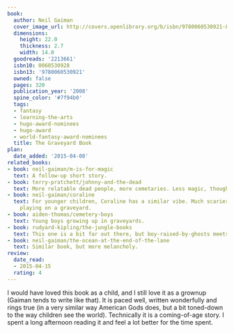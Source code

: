 ```yaml
---
book:
  author: Neil Gaiman
  cover_image_url: http://covers.openlibrary.org/b/isbn/9780060530921-L.jpg
  dimensions:
    height: 22.0
    thickness: 2.7
    width: 14.0
  goodreads: '2213661'
  isbn10: 0060530928
  isbn13: '9780060530921'
  owned: false
  pages: 320
  publication_year: '2008'
  spine_color: '#7f94b0'
  tags:
  - fantasy
  - learning-the-arts
  - hugo-award-nominees
  - hugo-award
  - world-fantasy-award-nominees
  title: The Graveyard Book
plan:
  date_added: '2015-04-08'
related_books:
- book: neil-gaiman/m-is-for-magic
  text: A follow-up short story.
- book: terry-pratchett/johnny-and-the-dead
  text: More relatable dead people, more cemetaries. Less magic, though.
- book: neil-gaiman/coraline
  text: For younger children, Coraline has a similar vibe. Much scarier despite not
    playing on a graveyard.
- book: aiden-thomas/cemetery-boys
  text: Young boys growing up in graveyards.
- book: rudyard-kipling/the-jungle-books
  text: This one is a bit far out there, but boy-raised-by-ghosts meets boy-raised-by-wolves.
- book: neil-gaiman/the-ocean-at-the-end-of-the-lane
  text: Similar book, but more melancholy.
review:
  date_read:
  - 2015-04-15
  rating: 4
---
```


I would have loved this book as a child, and I still love it as a grownup (Gaiman tends to write like that). It is paced
well, written wonderfully and rings true (in a very similar way American Gods does, but a bit toned-down to the way
children see the world). Technically it is a coming-of-age story. I spent a long afternoon reading it and feel a lot
better for the time spent.
